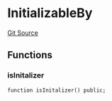 # InitializableBy
[Git Source](https://github.com/jordaniza/auxo-governance/blob/a1f69a902e4549a031b707b4f353e1bf999b68f6/src/utils/InitializableBy.sol)


## Functions
### isInitalizer


```solidity
function isInitalizer() public;
```


